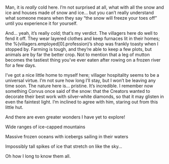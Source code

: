Man, it is _really_ cold here. I’m not surprised at all, what with all the snow and ice and houses made of snow and ice… but you can’t really understand what someone means when they say “the snow will freeze your toes off” until you experience it for yourself.


And… yeah, it’s really cold; that’s my verdict.
The villagers here do well to fend it off. They wear layered clothes and keep furnaces lit in their homes; the %(villagers.employed[0].profession)’s shop was frankly toasty when I stopped by. Farming is tough, and they’re able to keep a few plots, but animals are by far the better crop. Not to mention that a leg of mutton becomes the tastiest thing you’ve ever eaten after rowing on a frozen river for a few days.


I’ve got a nice little home to myself here; villager hospitality seems to be a universal virtue. I’m not sure how long I’ll stay, but I won’t be leaving any time soon. The nature here is… pristine. It’s incredible. I remember now something Corvus once said of the snow: that the Creators wanted to decorate their best work with silver-white diamonds, so that it may glisten in even the faintest light. I’m inclined to agree with him, staring out from this little hut.


And there are even greater wonders I have yet to explore!

Wide ranges of ice-capped mountains

Massive frozen oceans with icebergs sailing in their waters

Impossibly tall spikes of ice that stretch on like the sky…

Oh how I long to know them all.
